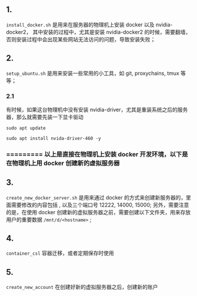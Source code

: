 ## 1.
`install_docker.sh` 是用来在服务器的物理机上安装 docker 以及 nvidia-docker2，
其中安装的过程中，尤其是安装 nvidia-docker2 的时候，需要翻墙，否则安装过程中会出现某些网站无法访问的问题，导致安装失败；
## 2. 
`setup_ubuntu.sh` 是用来安装一些常用的小工具，如 git, proxychains, tmux 等等；

### 2.1 
有时候，如果这台物理机中没有安装 nvidia-driver，尤其是重装系统之后的服务器，那么就需要先装一下显卡驱动
```
sudo apt update
```
```
sudo apt install nvida-driver-460 -y
```

### ========= 以上是直接在物理机上安装 docker 开发环境，以下是在物理机上用 docker 创建新的虚拟服务器
## 3. 
`create_new_docker_server.sh` 是用来通过 docker 的方式来创建新服务器的，里面需要修改的内容包括 <username>, 以及三个端口号 12222, 14000, 15000;
另外，需要注意的是，在使用 docker 创建新的虚拟服务器之前，需要创建以下文件夹，用来存放用户的重要数据 `/mnt/d/<hostname>` ;
## 4.
`container_csl` 容器迁移，或者定期保存时使用
## 5. 
`create_new_account` 在创建好新的虚拟服务器之后，创建新的账户
